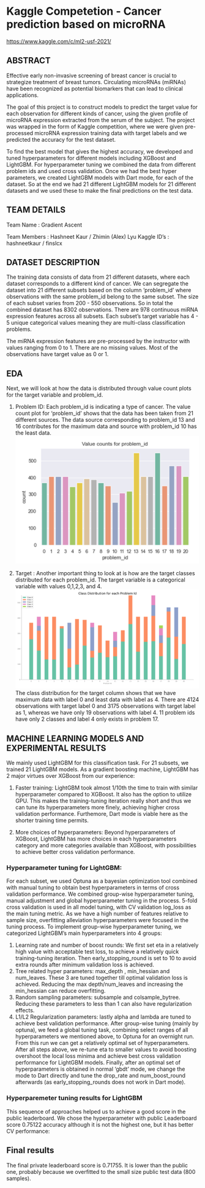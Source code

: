 # Kaggle Competetion - Cancer prediction based on microRNA
<a href="https://www.kaggle.com/c/ml2-usf-2021/">https://www.kaggle.com/c/ml2-usf-2021/</a>
## ABSTRACT
Effective early non-invasive screening of breast cancer is crucial to strategize treatment of breast tumors. Circulating microRNAs (miRNAs) have been recognized as potential biomarkers that can lead to clinical applications.

The goal of this project is to construct models to predict the target value for each observation for different kinds of cancer, using the given profile of microRNA expression extracted from the serum of the subject. The project was wrapped in the form of Kaggle competition, where we were given pre-processed microRNA expression training data with target labels and we predicted the accuracy for the test dataset.

To find the best model that gives the highest accuracy, we developed and tuned hyperparameters for different models including XGBoost and LightGBM. For hyperparameter tuning we combined the data from different problem ids and used cross validation. Once we had the best hyper parameters, we created LightGBM models with Dart mode, for each of the dataset. So at the end we had 21 different LightGBM models for 21 different datasets and we used these to make the final predictions on the test data.

## TEAM DETAILS
Team Name : Gradient Ascent

Team Members : Hashneet Kaur / Zhimin (Alex) Lyu Kaggle ID’s : hashneetkaur / finslcx

## DATASET DESCRIPTION
The training data consists of data from 21 different datasets, where each dataset corresponds to a different kind of cancer. We can segregate the dataset into 21 different subsets based on the column ‘problem_id’ where observations with the same problem_id belong to the same subset. The size of each subset varies from 200 - 550 observations. So in total the combined dataset has 8302 observations. There are 978 continuous miRNA expression features across all subsets. Each subset’s target variable has 4 - 5 unique categorical values meaning they are multi-class classification problems.

The miRNA expression features are pre-processed by the instructor with values ranging from 0 to 1. There are no missing values. Most of the observations have target value as 0 or 1.

## EDA
Next, we will look at how the data is distributed through value count plots for the target variable and problem_id.
1. Problem ID: Each problem_id is indicating a type of cancer.
The value count plot for ‘problem_id’ shows that the data has been taken from 21 different sources. The data source corresponding to problem_id 13 and 16 contributes for the maximum data and source with problem_id 10 has the least data.
![Clustering of ring shape data](./images/WX20210615-183407@2x.png?raw=true)

2. Target : Another important thing to look at is how are the target classes distributed for each problem_id. The target variable is a categorical variable with values 0,1,2,3, and 4.
![Clustering of ring shape data](./images/WX20210615-183426@2x.png?raw=true)
The class distribution for the target column shows that we have maximum data with label 0 and least data with label as 4. There are 4124 observations with target label 0 and 3175 observations with target label as 1, whereas we have only 19 observations with label 4. 11 problem ids have only 2 classes and label 4 only exists in problem 17.
## MACHINE LEARNING MODELS AND EXPERIMENTAL RESULTS
We mainly used LightGBM for this classification task. For 21 subsets, we trained 21 LightGBM models. As a gradient boosting machine, LightGBM has 2 major virtues over XGBoost from our experience:
1. Faster training: LightGBM took almost 1/10th the time to train with similar hyperparameter compared to XGBoost. It also has the option to utilize GPU. This makes the training-tuning iteration really short and thus we can tune its hyperparameters more finely, achieving higher cross validation performance. Furthemore, Dart mode is viable here as the shorter training time permits.
  
2. More choices of hyperparameters: Beyond hyperparameters of XGBoost, LightGBM has more choices in each hyperparameters category and more categories available than XGBoost, with possibilities to achieve better cross validation performance.
### Hyperparameter tuning for LightGBM:
For each subset, we used Optuna as a bayesian optimization tool combined with manual tuning to obtain best hyperparameters in terms of cross validation performance. We combined group-wise hyperparameter tuning, manual adjustment and global hyperparameter tuning in the process.
5-fold cross validation is used in all model tuning, with CV validation log_loss as the main tuning metric.
As we have a high number of features relative to sample size, overfitting alleviation hyperparameters were focused in the tuning process. To implement group-wise hyperparameter tuning, we categorized LightGBM’s main hyperparameters into 4 groups:
1. Learning rate and number of boost rounds: We first set eta in a relatively high value with acceptable test loss, to achieve a relatively quick training-tuning iteration. Then early_stopping_round is set to 10 to avoid extra rounds after minimum validation loss is achieved.
2. Tree related hyper parameters: max_depth , min_hessian and num_leaves. These 3 are tuned together till optimal validation loss is achieved. Reducing the max depth/num_leaves and increasing the min_hessian can reduce overfitting.
3. Random sampling parameters: subsample and colsample_bytree. Reducing these parameters to less than 1 can also have regularization effects.
4. L1/L2 Regularization parameters: lastly alpha and lambda are tuned to achieve best validation performance.
After group-wise tuning (mainly by optuna), we feed a global tuning task, combining select ranges of all hyperparameters we mentioned above, to Optuna for an overnight run. From this run we can get a relatively optimal set of hyperparameters.
After all steps above, we re-tune eta to smaller values to avoid boosting overshoot the local loss minima and achieve best cross validation performance for LightGBM models. Finally, after an optimal set of hyperparameters is obtained in normal ‘gbdt’ mode, we change the mode to Dart directly and tune the drop_rate and num_boost_round afterwards (as early_stopping_rounds does not work in Dart mode).
 
### Hyperparemeter tuning results for LightGBM
This sequence of approaches helped us to achieve a good score in the public leaderboard. We chose the hyperparameter with public Leaderboard score 0.75122 accuracy although it is not the highest one, but it has better CV performance:
## Final results
The final private leaderboard score is 0.71755. It is lower than the public one, probably because we overfitted to the small size public test data (800 samples).
